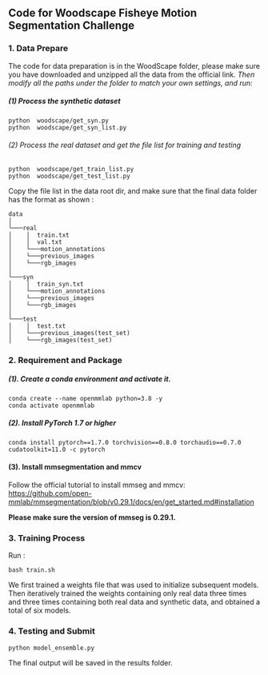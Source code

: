 
## Code for Woodscape Fisheye Motion Segmentation Challenge



### 1. Data Prepare
The code for data preparation is in the WoodScape folder, please make sure you have downloaded and unzipped all the data from the official link.
*Then modify all the paths under the folder to match your own settings, and  run:*

##### (1)  Process the synthetic dataset

```shell
python  woodscape/get_syn.py
python  woodscape/get_syn_list.py
```
###### (2) Process the real dataset and get the file list for training and testing

```shell
python  woodscape/get_train_list.py
python  woodscape/get_test_list.py
```

Copy the file list in the data root dir, and make sure that the final data folder has the format as shown :

```
data
│
└───real
│    │  train.txt
│    │  val.txt 
│    └───motion_annotations
│    └───previous_images
│    └───rgb_images
│
└───syn
│    │  train_syn.txt
│    └───motion_annotations
│    └───previous_images
│    └───rgb_images
│   
└───test
│    │  test.txt
│    └───previous_images(test_set)
│    └───rgb_images(test_set)

```

### 2. Requirement  and Package
##### (1). Create a conda environment and activate it.
```shell
conda create --name openmmlab python=3.8 -y
conda activate openmmlab
```
##### (2). Install PyTorch 1.7 or higher

```shell
conda install pytorch==1.7.0 torchvision==0.8.0 torchaudio==0.7.0 cudatoolkit=11.0 -c pytorch
```
#### (3). Install mmsegmentation and mmcv
 
 Follow the official tutorial to install mmseg and mmcv: https://github.com/open-mmlab/mmsegmentation/blob/v0.29.1/docs/en/get_started.md#installation
 
 **Please make sure the version of mmseg is 0.29.1.**

### 3. Training Process

Run :
```shell
bash train.sh
```
We first trained a weights file that was used to initialize subsequent models. Then iteratively trained the weights containing only real data three times and three times containing both real data and synthetic data, and obtained a total of six models.

### 4. Testing and Submit
```shell
python model_ensemble.py
```
The final output will be saved in the results folder.
